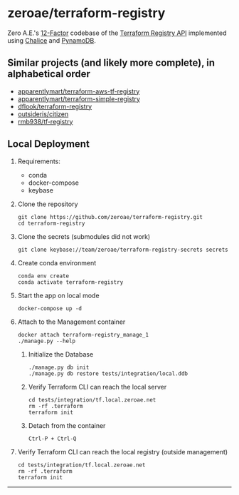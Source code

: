 # zeroae/terraform-registry
Zero A.E.'s [12-Factor][12-factor] codebase of the [Terraform Registry API][registry-api] implemented using [Chalice][chalice] and [PynamoDB][pynamodb].

## Similar projects (and likely more complete), in alphabetical order
  - [apparentlymart/terraform-aws-tf-registry](https://github.com/apparentlymart/terraform-aws-tf-registry)
  - [apparentlymart/terraform-simple-registry](https://github.com/apparentlymart/terraform-simple-registry)
  - [dflook/terraform-registry](https://github.com/dflook/terraform-registry)
  - [outsideris/citizen](https://github.com/outsideris/citizen)
  - [rmb938/tf-registry](https://github.com/rmb938/tf-registry)
  
## Local Deployment
1. Requirements: 
    - conda
    - docker-compose
    - keybase

1. Clone the repository
    ```shell script
    git clone https://github.com/zeroae/terraform-registry.git
    cd terraform-registry
    ``` 
   
1. Clone the secrets (submodules did not work)
    ```shell script
    git clone keybase://team/zeroae/terraform-registry-secrets secrets
    ```
   
1. Create conda environment
    ```shell script
    conda env create 
    conda activate terraform-registry
    ```` 
   
1. Start the app on local mode
    ```shell script
    docker-compose up -d
    ```
   
1. Attach to the Management container 
    ```shell script
    docker attach terraform-registry_manage_1
    ./manage.py --help
    ```
   
    1. Initialize the Database
       ```shell script
       ./manage.py db init
       ./manage.py db restore tests/integration/local.ddb
       ```
    1. Verify Terraform CLI can reach the local server
        ```shell script
        cd tests/integration/tf.local.zeroae.net
        rm -rf .terraform
        terraform init
        ```
    1. Detach from the container
        ```shell script
        Ctrl-P + Ctrl-Q
        ```
       
1. Verify Terraform CLI can reach the local registry (outside management)
    ```shell script
    cd tests/integration/tf.local.zeroae.net
    rm -rf .terraform
    terraform init
    ```

---
[12-factor]: https://www.12factor.net
[chalice]: https://github.com/aws/chalice
[pynamodb]: https://github.com/pynamodb/PynamoDB
[registry-api]: https://www.terraform.io/docs/registry/api.html
